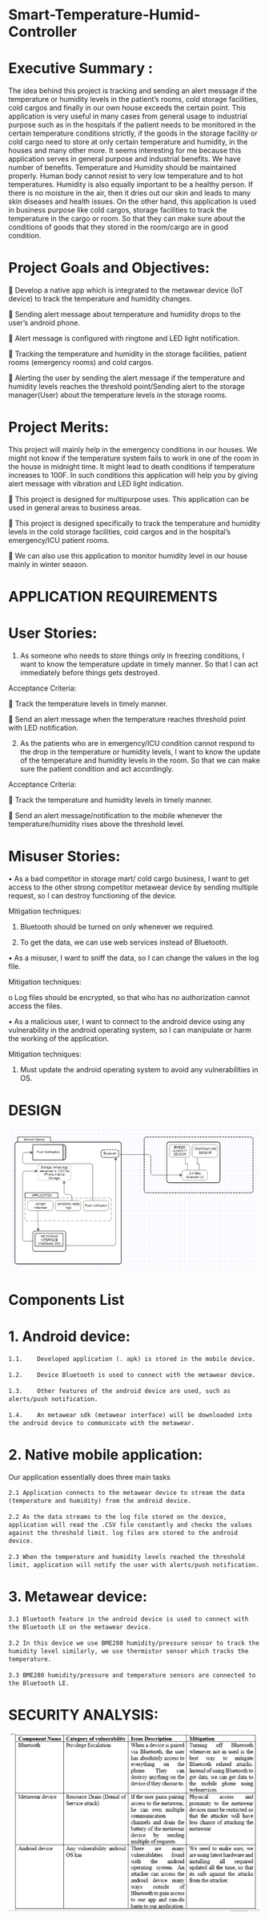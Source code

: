 # Smart-Temperature-Humid-Controller
# Executive Summary :
The idea behind this project is tracking and sending an alert message if the temperature or humidity levels in the patient’s rooms, cold storage facilities, cold cargos and finally in our own house exceeds the certain point.
This application is very useful in many cases from general usage to industrial purpose such as in the hospitals if the patient needs to be monitored in the certain temperature conditions strictly, if the goods in the storage facility or cold cargo need to store at only certain temperature and humidity, in the houses and many other more.
It seems interesting for me because this application serves in general purpose and industrial benefits. We have number of benefits. Temperature and Humidity should be maintained properly. Human body cannot resist to very low temperature and to hot temperatures. Humidity is also equally important to be a healthy person. If there is no moisture in the air, then it dries out our skin and leads to many skin diseases and health issues. On the other hand, this application is used in business purpose like cold cargos, storage facilities to track the temperature in the cargo or room. So that they can make sure about the conditions of goods that they stored in the room/cargo are in good condition.
# Project Goals and Objectives:
	Develop a native app which is integrated to the metawear device (IoT device) to track the temperature and humidity changes.

	Sending alert message about temperature and humidity drops to the user’s android phone.

	Alert message is configured with ringtone and LED light notification.

	Tracking the temperature and humidity in the storage facilities, patient rooms (emergency rooms) and cold cargos.

	Alerting the user by sending the alert message if the temperature and humidity levels reaches the threshold point/Sending alert to the storage manager(User) about the temperature levels in the storage rooms.
# Project Merits:
This project will mainly help in the emergency conditions in our houses. We might not know if the temperature system fails to work in one of the room in the house in midnight time. It might lead to death conditions if temperature increases to 100F. In such conditions this application will help you by giving alert message with vibration and LED light indication.

	This project is designed for multipurpose uses. This application can be used in general areas to business areas.

	This project is designed specifically to track the temperature and humidity levels in the cold storage facilities, cold cargos and in the hospital’s emergency/ICU patient rooms.

	We can also use this application to monitor humidity level in our house mainly in winter season.
# APPLICATION REQUIREMENTS
# User Stories:
1.	As someone who needs to store things only in freezing conditions, I want to know the temperature update in timely manner. So that I can act immediately before things gets destroyed.

Acceptance Criteria:

	Track the temperature levels in timely manner.

	Send an alert message when the temperature reaches threshold point with LED notification.

2.	As the patients who are in emergency/ICU condition cannot respond to the drop in the temperature or humidity levels, I want to know the update of the temperature and humidity levels in the room. So that we can make sure the patient condition and act accordingly.

Acceptance Criteria:

	Track the temperature and humidity levels in timely manner.

	Send an alert message/notification to the mobile whenever the temperature/humidity rises above the threshold level. 
# Misuser Stories:

•	As a bad competitor in storage mart/ cold cargo business, I want to get access to the other strong competitor metawear device by sending multiple request, so I can destroy functioning of the device.

Mitigation techniques:

  1. Bluetooth should be turned on only whenever we required.

  2. To get the data, we can use web services instead of Bluetooth.

•	As a misuser, I want to sniff the data, so I can change the values in the log file.

Mitigation techniques:

o	Log files should be encrypted, so that who has no authorization cannot access the files.

•	As a malicious user, I want to connect to the android device using any vulnerability in the android operating system, so I can manipulate or harm the working of the application.

Mitigation techniques:

  1. Must update the android operating system to avoid any vulnerabilities in OS.

# DESIGN

![alt text](https://github.com/maddagada/Smart-Temperature-Humid-Controller/blob/master/Images/Architecture.PNG)


# Components List

# 1.	Android device:

    1.1.	Developed application (. apk) is stored in the mobile device.

    1.2.	Device Bluetooth is used to connect with the metawear device.

    1.3.	Other features of the android device are used, such as alerts/push notification.

    1.4.	An metawear sdk (metawear interface) will be downloaded into the android device to communicate with the metawear.

# 2.	Native mobile application:

Our application essentially does three main tasks

    2.1	Application connects to the metawear device to stream the data (temperature and humidity) from the android device.

    2.2	As the data streams to the log file stored on the device, application will read the .CSV file constantly and checks the values against the threshold limit. log files are stored to the android device.

    2.3	When the temperature and humidity levels reached the threshold limit, application will notify the user with alerts/push notification.

# 3.	Metawear device:

    3.1	Bluetooth feature in the android device is used to connect with the Bluetooth LE on the metawear device. 

    3.2	In this device we use BME280 humidity/pressure sensor to track the humidity level similarly, we use thermistor sensor which tracks the temperature.

    3.3	BME280 humidity/pressure and temperature sensors are connected to the Bluetooth LE. 

# SECURITY ANALYSIS:

![alt text](https://github.com/maddagada/Smart-Temperature-Humid-Controller/blob/master/Images/Security%20Analysis%20Table.PNG)
